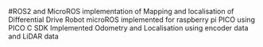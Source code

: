 #ROS2 and MicroROS implementation of Mapping and localisation of Differential Drive Robot
microROS implemented for raspberry pi PICO using PICO C SDK 
Implemented Odometry and Localisation using encoder data and LiDAR data

